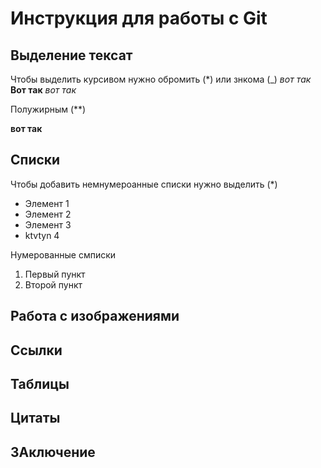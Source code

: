 # Инструкция для работы с Git

## Выделение тексат

Чтобы выделить курсивом нужно обромить (*) или знкома (_) *вот так*  __Вот так__ _вот так_

Полужирным (**)

**вот так**
## Списки

Чтобы добавить немнумероанные списки нужно выделить (*)
* Элемент 1
* Элемент 2
* Элемент 3
* ktvtyn 4

 Нумерованные смписки
 1. Первый пункт
 2. Второй пункт
## Работа с изображениями

## Ссылки


## Таблицы

## Цитаты

## ЗАключение
